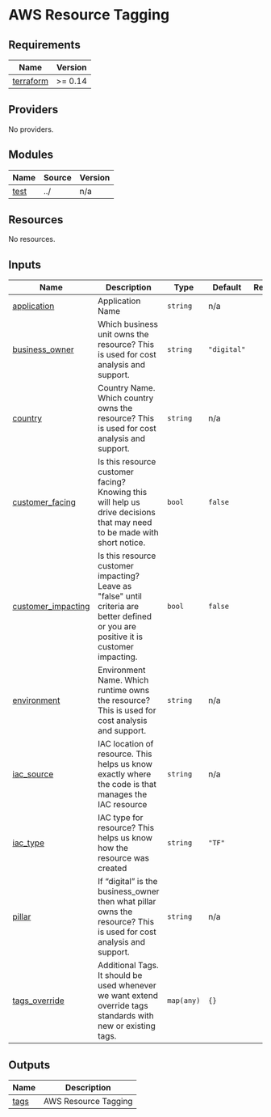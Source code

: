 # AWS Resource Tagging

## Requirements

| Name | Version |
|------|---------|
| <a name="requirement_terraform"></a> [terraform](#requirement\_terraform) | >= 0.14 |

## Providers

No providers.

## Modules

| Name | Source | Version |
|------|--------|---------|
| <a name="module_test"></a> [test](#module\_test) | ../ | n/a |

## Resources

No resources.

## Inputs

| Name | Description | Type | Default | Required |
|------|-------------|------|---------|:--------:|
| <a name="input_application"></a> [application](#input\_application) | Application Name | `string` | n/a | yes |
| <a name="input_business_owner"></a> [business\_owner](#input\_business\_owner) | Which business unit owns the resource? This is used for cost analysis and support. | `string` | `"digital"` | no |
| <a name="input_country"></a> [country](#input\_country) | Country Name. Which country owns the resource? This is used for cost analysis and support. | `string` | n/a | yes |
| <a name="input_customer_facing"></a> [customer\_facing](#input\_customer\_facing) | Is this resource customer facing? Knowing this will help us drive decisions that may need to be made with short notice. | `bool` | `false` | no |
| <a name="input_customer_impacting"></a> [customer\_impacting](#input\_customer\_impacting) | Is this resource customer impacting? Leave as "false" until criteria are better defined or you are positive it is customer impacting. | `bool` | `false` | no |
| <a name="input_environment"></a> [environment](#input\_environment) | Environment Name. Which runtime owns the resource? This is used for cost analysis and support. | `string` | n/a | yes |
| <a name="input_iac_source"></a> [iac\_source](#input\_iac\_source) | IAC location of resource. This helps us know exactly where the code is that manages the IAC resource | `string` | n/a | yes |
| <a name="input_iac_type"></a> [iac\_type](#input\_iac\_type) | IAC type for resource? This helps us know how the resource was created | `string` | `"TF"` | no |
| <a name="input_pillar"></a> [pillar](#input\_pillar) | If “digital” is the business\_owner then what pillar owns the resource? This is used for cost analysis and support. | `string` | n/a | yes |
| <a name="input_tags_override"></a> [tags\_override](#input\_tags\_override) | Additional Tags. It should be used whenever we want extend override tags standards with new or existing tags. | `map(any)` | `{}` | no |

## Outputs

| Name | Description |
|------|-------------|
| <a name="output_tags"></a> [tags](#output\_tags) | AWS Resource Tagging |
